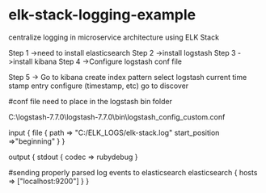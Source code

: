 # elk-stack-logging-example
centralize logging in microservice architecture using ELK Stack

Step 1 ->need to install elasticsearch
Step 2 ->install logstash
Step 3 ->install kibana
Step 4 ->Configure logstash conf file

Step 5 -> Go to kibana
          create index pattern
		  select logstash current time stamp entry
		  configure (timestamp, etc)
		  go to discover


#conf file need to place in the logstash bin folder

C:\logstash-7.7.0\logstash-7.7.0\bin\logstash_config_custom.conf

input {
 file {
  path => "C:/ELK_LOGS/elk-stack.log"
  start_position =>"beginning"
 }
}

output {
stdout { codec => rubydebug 
}

 #sending properly parsed log events to elasticsearch
 elasticsearch {
 hosts => ["localhost:9200"]
}
}

